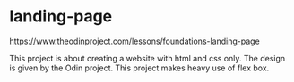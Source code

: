 # landing-page
https://www.theodinproject.com/lessons/foundations-landing-page

This project is about creating a website with html and css only.
The design is given by the Odin project.
This project makes heavy use of flex box.